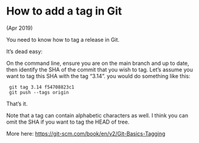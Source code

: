 # How to add a tag in Git

(Apr 2019)

You need to know how to tag a release in Git. 
 
It’s dead easy:
 
On the command line, ensure you are on the main branch and up to date, then 
identify the SHA of the commit that you wish to tag. Let’s assume you want to 
tag this SHA with the tag “3.14”. you would do something like this:
 
     git tag 3.14 f54708823c1
     git push --tags origin
 
That’s it.
 
Note that a tag can contain alphabetic characters as well.
I think you can omit the SHA if you want to tag the HEAD of tree.
 
More here: https://git-scm.com/book/en/v2/Git-Basics-Tagging